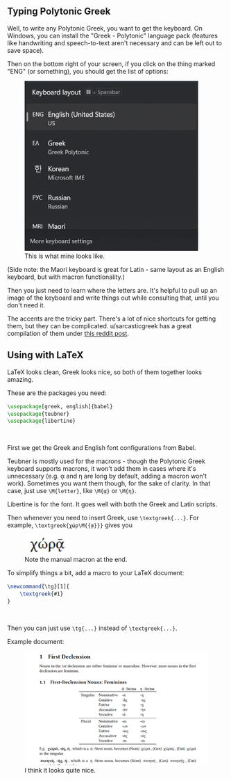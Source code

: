 ## Typing Polytonic Greek
Well, to write any Polytonic Greek, you want to get the keyboard. On Windows, you can install the "Greek - Polytonic" language pack (features like handwriting and speech-to-text aren't necessary and can be left out to save space).

Then on the bottom right of your screen, if you click on the thing marked "ENG" (or something), you should get the list of options:

<figure>
    <img style="width:400px" src="/images/activity/20241108_Polytonic_Greek_Setup_1.png">
    <figcaption>This is what mine looks like.</figcaption>
</figure>

(Side note: the Maori keyboard is great for Latin - same layout as an English keyboard, but with macron functionality.)

Then you just need to learn where the letters are. It's helpful to pull up an image of the keyboard and write things out while consulting that, until you don't need it.

The accents are the tricky part. There's a lot of nice shortcuts for getting them, but they can be complicated. u/sarcasticgreek has a great compilation of them under <a href="https://www.reddit.com/r/AncientGreek/comments/wbpoy2/greek_keyboard_and_accent_questions/">this reddit post</a>.


## Using with LaTeX
LaTeX looks clean, Greek looks nice, so both of them together looks amazing.

These are the packages you need:
```latex
\usepackage[greek, english]{babel}
\usepackage{teubner}
\usepackage{libertine}
```
<br>

First we get the Greek and English font configurations from Babel.

Teubner is mostly used for the macrons - though the Polytonic Greek keyboard supports macrons, it won't add them in cases where it's unnecessary (e.g. ᾳ and η are long by default, adding a macron won't work). Sometimes you want them though, for the sake of clarity. In that case, just use `\M{letter}`, like `\M{ᾳ}` or `\M{η}`.

Libertine is for the font. It goes well with both the Greek and Latin scripts.

Then whenever you need to insert Greek, use `\textgreek{...}`. For example, `\textgreek{χώρ\M{{ᾳ}}}` gives you
<figure>
    <img style="width:100px" src="/images/activity/20241108_Polytonic_Greek_Setup_2.png">
    <figcaption>Note the manual macron at the end.</figcaption>
</figure>

To simplify things a bit, add a macro to your LaTeX document:
```latex
\newcommand{\tg}[1]{
    \textgreek{#1}
}
```
<br>


Then you can just use `\tg{...}` instead of `\textgreek{...}`.

Example document:
<figure>
    <img style="width:700px" src="/images/activity/20241108_Polytonic_Greek_Setup_3.png">
    <figcaption>I think it looks quite nice.</figcaption>
</figure>

